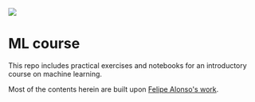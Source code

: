 <a href="https://notebooks.azure.com/import/gh/masdeseiscaracteres/ml_course"><img src="https://notebooks.azure.com/launch.png" /></a>
# ML course
This repo includes practical exercises and notebooks for an introductory course on machine learning.

Most of the contents herein are built upon [Felipe Alonso's work](https://github.com/FelipeURJC/keepcoding).
